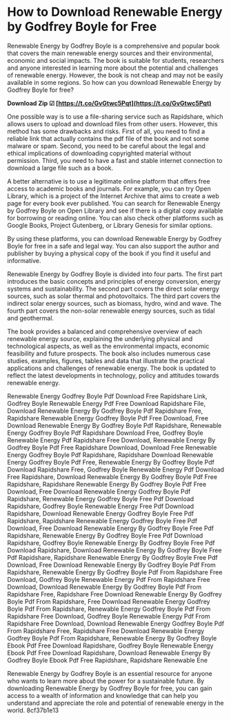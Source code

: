 
 
# How to Download Renewable Energy by Godfrey Boyle for Free
 
Renewable Energy by Godfrey Boyle is a comprehensive and popular book that covers the main renewable energy sources and their environmental, economic and social impacts. The book is suitable for students, researchers and anyone interested in learning more about the potential and challenges of renewable energy. However, the book is not cheap and may not be easily available in some regions. So how can you download Renewable Energy by Godfrey Boyle for free?
 
**Download Zip ☑ [https://t.co/GvGtwc5Pqt](https://t.co/GvGtwc5Pqt)**


 
One possible way is to use a file-sharing service such as Rapidshare, which allows users to upload and download files from other users. However, this method has some drawbacks and risks. First of all, you need to find a reliable link that actually contains the pdf file of the book and not some malware or spam. Second, you need to be careful about the legal and ethical implications of downloading copyrighted material without permission. Third, you need to have a fast and stable internet connection to download a large file such as a book.
 
A better alternative is to use a legitimate online platform that offers free access to academic books and journals. For example, you can try Open Library, which is a project of the Internet Archive that aims to create a web page for every book ever published. You can search for Renewable Energy by Godfrey Boyle on Open Library and see if there is a digital copy available for borrowing or reading online. You can also check other platforms such as Google Books, Project Gutenberg, or Library Genesis for similar options.
 
By using these platforms, you can download Renewable Energy by Godfrey Boyle for free in a safe and legal way. You can also support the author and publisher by buying a physical copy of the book if you find it useful and informative.
  
Renewable Energy by Godfrey Boyle is divided into four parts. The first part introduces the basic concepts and principles of energy conversion, energy systems and sustainability. The second part covers the direct solar energy sources, such as solar thermal and photovoltaics. The third part covers the indirect solar energy sources, such as biomass, hydro, wind and wave. The fourth part covers the non-solar renewable energy sources, such as tidal and geothermal.
 
The book provides a balanced and comprehensive overview of each renewable energy source, explaining the underlying physical and technological aspects, as well as the environmental impacts, economic feasibility and future prospects. The book also includes numerous case studies, examples, figures, tables and data that illustrate the practical applications and challenges of renewable energy. The book is updated to reflect the latest developments in technology, policy and attitudes towards renewable energy.
 
Renewable Energy Godfrey Boyle Pdf Download Free Rapidshare Link,  Godfrey Boyle Renewable Energy Pdf Free Download Rapidshare File,  Download Renewable Energy By Godfrey Boyle Pdf Rapidshare Free,  Rapidshare Renewable Energy Godfrey Boyle Pdf Free Download,  Free Download Renewable Energy By Godfrey Boyle Pdf Rapidshare,  Renewable Energy Godfrey Boyle Pdf Rapidshare Download Free,  Godfrey Boyle Renewable Energy Pdf Rapidshare Free Download,  Renewable Energy By Godfrey Boyle Pdf Free Rapidshare Download,  Download Free Renewable Energy Godfrey Boyle Pdf Rapidshare,  Rapidshare Download Renewable Energy Godfrey Boyle Pdf Free,  Renewable Energy By Godfrey Boyle Pdf Download Rapidshare Free,  Godfrey Boyle Renewable Energy Pdf Download Free Rapidshare,  Download Renewable Energy By Godfrey Boyle Pdf Free Rapidshare,  Rapidshare Renewable Energy By Godfrey Boyle Pdf Free Download,  Free Download Renewable Energy Godfrey Boyle Pdf Rapidshare,  Renewable Energy Godfrey Boyle Free Pdf Download Rapidshare,  Godfrey Boyle Renewable Energy Free Pdf Download Rapidshare,  Download Renewable Energy Godfrey Boyle Free Pdf Rapidshare,  Rapidshare Renewable Energy Godfrey Boyle Free Pdf Download,  Free Download Renewable Energy By Godfrey Boyle Free Pdf Rapidshare,  Renewable Energy By Godfrey Boyle Free Pdf Download Rapidshare,  Godfrey Boyle Renewable Energy By Godfrey Boyle Free Pdf Download Rapidshare,  Download Renewable Energy By Godfrey Boyle Free Pdf Rapidshare,  Rapidshare Renewable Energy By Godfrey Boyle Free Pdf Download,  Free Download Renewable Energy By Godfrey Boyle Pdf From Rapidshare,  Renewable Energy By Godfrey Boyle Pdf From Rapidshare Free Download,  Godfrey Boyle Renewable Energy Pdf From Rapidshare Free Download,  Download Renewable Energy By Godfrey Boyle Pdf From Rapidshare Free,  Rapidshare Free Download Renewable Energy By Godfrey Boyle Pdf From Rapidshare,  Free Download Renewable Energy Godfrey Boyle Pdf From Rapidshare,  Renewable Energy Godfrey Boyle Pdf From Rapidshare Free Download,  Godfrey Boyle Renewable Energy Pdf From Rapidshare Free Download,  Download Renewable Energy Godfrey Boyle Pdf From Rapidshare Free,  Rapidshare Free Download Renewable Energy Godfrey Boyle Pdf From Rapidshare,  Renewable Energy By Godfrey Boyle Ebook Pdf Free Download Rapidshare,  Godfrey Boyle Renewable Energy Ebook Pdf Free Download Rapidshare,  Download Renewable Energy By Godfrey Boyle Ebook Pdf Free Rapidshare,  Rapidshare Renewable Ene
 
Renewable Energy by Godfrey Boyle is an essential resource for anyone who wants to learn more about the power for a sustainable future. By downloading Renewable Energy by Godfrey Boyle for free, you can gain access to a wealth of information and knowledge that can help you understand and appreciate the role and potential of renewable energy in the world.
 8cf37b1e13
 
